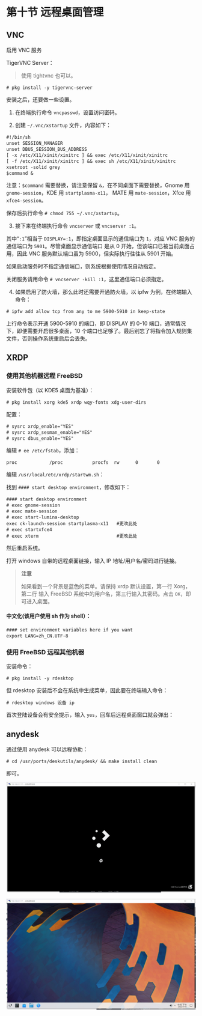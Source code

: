 # 第十节 远程桌面管理

## VNC

启用 VNC 服务

TigerVNC Server：

>使用 tightvnc 也可以。

```
# pkg install -y tigervnc-server 
```

安装之后，还要做一些设置。

1. 在终端执行命令 `vncpasswd`，设置访问密码。

2. 创建 `~/.vnc/xstartup` 文件，内容如下：

```
#!/bin/sh 
unset SESSION_MANAGER 
unset DBUS_SESSION_BUS_ADDRESS 
[ -x /etc/X11/xinit/xinitrc ] && exec /etc/X11/xinit/xinitrc 
[ -f /etc/X11/xinit/xinitrc ] && exec sh /etc/X11/xinit/xinitrc 
xsetroot -solid grey 
$command &  
```

注意：`$command` 需要替换，请注意保留 `&`，在不同桌面下需要替换，Gnome 用 `gnome-session`，KDE 用 `startplasma-x11`， MATE 用 `mate-session`，Xfce 用 `xfce4-session`。

保存后执行命令 `# chmod 755 ~/.vnc/xstartup`。

3. 接下来在终端执行命令 `vncserver` 或 `vncserver :1`。

其中“`:1`”相当于 `DISPLAY=:1`，即指定桌面显示的通信端口为 `1`，对应 VNC 服务的通信端口为 `5901`。尽管桌面显示通信端口 是从 0 开始，但该端口已被当前桌面占用，因此 VNC 服务默认端口虽为 5900，但实际执行往往从 5901 开始。

如果启动服务时不指定通信端口，则系统根据使用情况自动指定。

关闭服务请用命令 `# vncserver -kill :1`，这里通信端口必须指定。

4. 如果启用了防火墙，那么此时还需要开通防火墙，以 ipfw 为例，在终端输入命令：

```
# ipfw add allow tcp from any to me 5900-5910 in keep-state 
```

上行命令表示开通 5900-5910 的端口，即 DISPLAY 的 0-10 端口，通常情况下，即便需要开启很多桌面，10 个端口也足够了。最后别忘了将指令加入规则集文件，否则操作系统重启后会丢失。

## XRDP


### 使用其他机器远程 FreeBSD

安装软件包（以 KDE5 桌面为基准）：

```
# pkg install xorg kde5 xrdp wqy-fonts xdg-user-dirs
```

配置：

```
# sysrc xrdp_enable="YES"
# sysrc xrdp_sesman_enable="YES"
# sysrc dbus_enable="YES"
```

编辑 `# ee /etc/fstab`，添加：

```
proc            /proc           procfs  rw      0       0
```

编辑  `/usr/local/etc/xrdp/startwm.sh`：

找到 `#### start desktop environment`，修改如下：

```
#### start desktop environment
# exec gnome-session
# exec mate-session
# exec start-lumina-desktop
exec ck-launch-session startplasma-x11   #更改此处
# exec startxfce4
# exec xterm                             #更改此处
```

然后重启系统。

打开 windows 自带的远程桌面链接，输入 IP 地址/用户名/密码进行链接。

>**注意**
>
>如果看到一个背景是蓝色的菜单。请保持 xrdp 默认设置，第一行 Xorg，第二行 输入 FreeBSD 系统中的用户名，第三行输入其密码。点击 `OK`，即可进入桌面。


#### 中文化(该用户使用 sh 作为 shell）：

```
#### set environment variables here if you want
export LANG=zh_CN.UTF-8
```


### 使用 FreeBSD 远程其他机器
安装命令：

```
# pkg install -y rdesktop 
```

但 rdesktop 安装后不会在系统中生成菜单，因此要在终端输入命令：

```
# rdesktop windows 设备 ip 
```

首次登陆设备会有安全提示，输入 `yes`，回车后远程桌面窗口就会弹出：

## anydesk

通过使用 anydesk 可以远程协助：

```
# cd /usr/ports/deskutils/anydesk/ && make install clean
```

即可。

![](../.gitbook/assets/kde1.png)

![](../.gitbook/assets/kde2.png)
